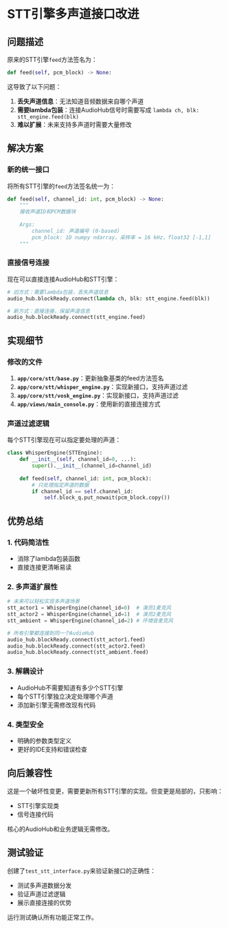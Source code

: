 # STT引擎多声道接口改进

## 问题描述

原来的STT引擎`feed`方法签名为：
```python
def feed(self, pcm_block) -> None:
```

这导致了以下问题：
1. **丢失声道信息**：无法知道音频数据来自哪个声道
2. **需要lambda包装**：连接AudioHub信号时需要写成 `lambda ch, blk: stt_engine.feed(blk)`
3. **难以扩展**：未来支持多声道时需要大量修改

## 解决方案

### 新的统一接口

将所有STT引擎的`feed`方法签名统一为：
```python
def feed(self, channel_id: int, pcm_block) -> None:
    """
    接收声道ID和PCM数据块
    
    Args:
        channel_id: 声道编号 (0-based)
        pcm_block: 1D numpy ndarray，采样率 = 16 kHz，float32 [-1,1]
    """
```

### 直接信号连接

现在可以直接连接AudioHub和STT引擎：
```python
# 旧方式：需要lambda包装，丢失声道信息
audio_hub.blockReady.connect(lambda ch, blk: stt_engine.feed(blk))

# 新方式：直接连接，保留声道信息
audio_hub.blockReady.connect(stt_engine.feed)
```

## 实现细节

### 修改的文件

1. **`app/core/stt/base.py`**：更新抽象基类的feed方法签名
2. **`app/core/stt/whisper_engine.py`**：实现新接口，支持声道过滤
3. **`app/core/stt/vosk_engine.py`**：实现新接口，支持声道过滤  
4. **`app/views/main_console.py`**：使用新的直接连接方式

### 声道过滤逻辑

每个STT引擎现在可以指定要处理的声道：
```python
class WhisperEngine(STTEngine):
    def __init__(self, channel_id=0, ...):
        super().__init__(channel_id=channel_id)
        
    def feed(self, channel_id: int, pcm_block):
        # 只处理指定声道的数据
        if channel_id == self.channel_id:
            self.block_q.put_nowait(pcm_block.copy())
```

## 优势总结

### 1. 代码简洁性
- 消除了lambda包装函数
- 直接连接更清晰易读

### 2. 多声道扩展性
```python
# 未来可以轻松实现多声道场景
stt_actor1 = WhisperEngine(channel_id=0)  # 演员1麦克风
stt_actor2 = WhisperEngine(channel_id=1)  # 演员2麦克风
stt_ambient = WhisperEngine(channel_id=2) # 环境音麦克风

# 所有引擎都连接到同一个AudioHub
audio_hub.blockReady.connect(stt_actor1.feed)
audio_hub.blockReady.connect(stt_actor2.feed)
audio_hub.blockReady.connect(stt_ambient.feed)
```

### 3. 解耦设计
- AudioHub不需要知道有多少个STT引擎
- 每个STT引擎独立决定处理哪个声道
- 添加新引擎无需修改现有代码

### 4. 类型安全
- 明确的参数类型定义
- 更好的IDE支持和错误检查

## 向后兼容性

这是一个破坏性变更，需要更新所有STT引擎的实现。但变更是局部的，只影响：
- STT引擎实现类
- 信号连接代码

核心的AudioHub和业务逻辑无需修改。

## 测试验证

创建了`test_stt_interface.py`来验证新接口的正确性：
- 测试多声道数据分发
- 验证声道过滤逻辑
- 展示直接连接的优势

运行测试确认所有功能正常工作。
